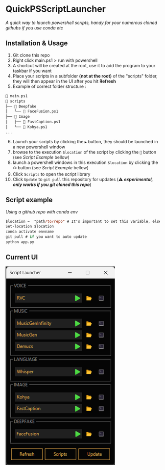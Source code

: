 # QuickPSScriptLauncher
*A quick way to launch powershell scripts, handy for your numerous cloned githubs if you use conda etc*

## Installation & Usage
1. Git clone this repo
2. Right click main.ps1 > run with powershell
3. A shortcut will be created at the root, use it to add the program to your taskbar if you want
4. Place your scripts in a subfolder **(not at the root)** of the "scripts" folder, they will then appear in the UI after you hit **Refresh**
5. Example of correct folder structure :
```md
📄 main.ps1
📂 scripts
├── 📂 Deepfake
│   └── 📄 FaceFusion.ps1
├── 📂 Image
│   ├── 📄 FastCaption.ps1
│   └── 📄 Kohya.ps1
...
```
6. Launch your scripts by clicking the `▶️` button, they should be launched in a new powershell window
7. browse to the execution `$location` of the script by clicking the `📂` button (see *Script Example* bellow)
8. launch a powershell windows in this execution `$location` by clicking the `📺` button (see *Script Example* bellow)
9. Click `Scripts` to open the script library
10. Click `Update` to `git pull` this repository for updates (⚠️ ***experimental, only works if you git cloned this repo***) 


## Script example
*Using a github repo with conda env*
```ps
$location =  "path/to/repo" # It's important to set this variable, else the  📂 and PS buttons won't appear 
Set-location $location
conda activate envname
git pull # if you want to auto update
python app.py
```
## Current UI
![Alt text](ReadmeImages/UI.png)
